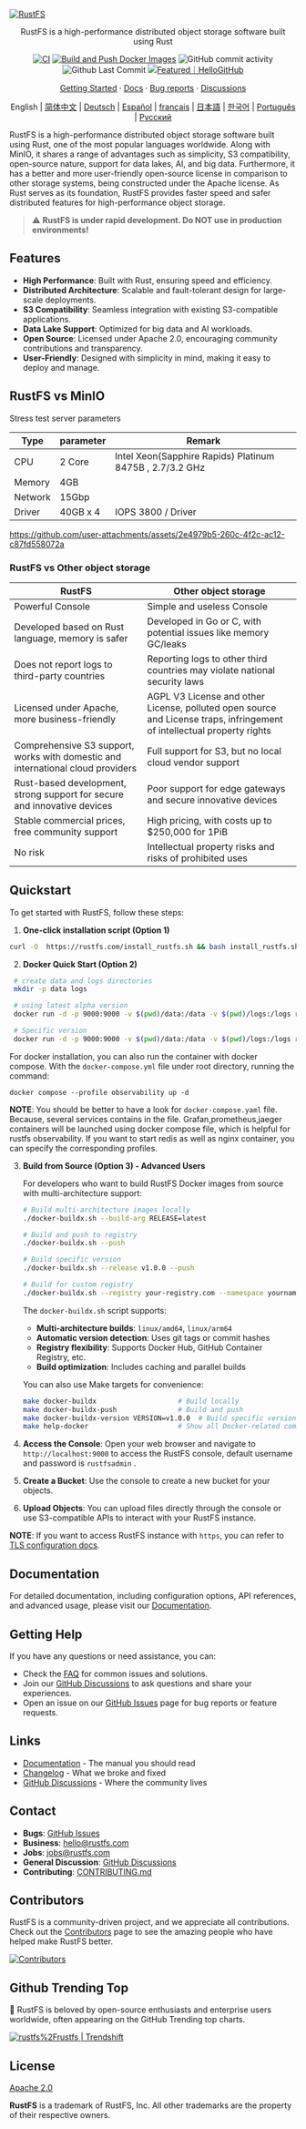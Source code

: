 [![RustFS](https://rustfs.com/images/rustfs-github.png)](https://rustfs.com)

<p align="center">RustFS is a high-performance distributed object storage software built using Rust</p>

<p align="center">
  <a href="https://github.com/rustfs/rustfs/actions/workflows/ci.yml"><img alt="CI" src="https://github.com/rustfs/rustfs/actions/workflows/ci.yml/badge.svg" /></a>
  <a href="https://github.com/rustfs/rustfs/actions/workflows/docker.yml"><img alt="Build and Push Docker Images" src="https://github.com/rustfs/rustfs/actions/workflows/docker.yml/badge.svg" /></a>
  <img alt="GitHub commit activity" src="https://img.shields.io/github/commit-activity/m/rustfs/rustfs"/>
  <img alt="Github Last Commit" src="https://img.shields.io/github/last-commit/rustfs/rustfs"/>
  <a href="https://hellogithub.com/repository/rustfs/rustfs" target="_blank"><img src="https://abroad.hellogithub.com/v1/widgets/recommend.svg?rid=b95bcb72bdc340b68f16fdf6790b7d5b&claim_uid=MsbvjYeLDKAH457&theme=small" alt="Featured｜HelloGitHub" /></a>
</p>

<p align="center">
  <a href="https://docs.rustfs.com/introduction.html">Getting Started</a>
  · <a href="https://docs.rustfs.com/">Docs</a>
  · <a href="https://github.com/rustfs/rustfs/issues">Bug reports</a>
  · <a href="https://github.com/rustfs/rustfs/discussions">Discussions</a>
</p>

<p align="center">
English | <a href="https://github.com/rustfs/rustfs/blob/main/README_ZH.md">简体中文</a> |
  <!-- Keep these links. Translations will automatically update with the README. -->
  <a href="https://readme-i18n.com/rustfs/rustfs?lang=de">Deutsch</a> |
  <a href="https://readme-i18n.com/rustfs/rustfs?lang=es">Español</a> |
  <a href="https://readme-i18n.com/rustfs/rustfs?lang=fr">français</a> |
  <a href="https://readme-i18n.com/rustfs/rustfs?lang=ja">日本語</a> |
  <a href="https://readme-i18n.com/rustfs/rustfs?lang=ko">한국어</a> |
  <a href="https://readme-i18n.com/rustfs/rustfs?lang=pt">Português</a> |
  <a href="https://readme-i18n.com/rustfs/rustfs?lang=ru">Русский</a>
</p>

RustFS is a high-performance distributed object storage software built using Rust, one of the most popular languages
worldwide. Along with MinIO, it shares a range of advantages such as simplicity, S3 compatibility, open-source nature,
support for data lakes, AI, and big data. Furthermore, it has a better and more user-friendly open-source license in
comparison to other storage systems, being constructed under the Apache license. As Rust serves as its foundation,
RustFS provides faster speed and safer distributed features for high-performance object storage.

> ⚠️ **RustFS is under rapid development. Do NOT use in production environments!**

## Features

- **High Performance**: Built with Rust, ensuring speed and efficiency.
- **Distributed Architecture**: Scalable and fault-tolerant design for large-scale deployments.
- **S3 Compatibility**: Seamless integration with existing S3-compatible applications.
- **Data Lake Support**: Optimized for big data and AI workloads.
- **Open Source**: Licensed under Apache 2.0, encouraging community contributions and transparency.
- **User-Friendly**: Designed with simplicity in mind, making it easy to deploy and manage.

## RustFS vs MinIO

Stress test server parameters

| Type    | parameter | Remark                                                   |
|---------|-----------|----------------------------------------------------------|
| CPU     | 2 Core    | Intel Xeon(Sapphire Rapids) Platinum 8475B , 2.7/3.2 GHz |   |
| Memory  | 4GB       |                                                          |
| Network | 15Gbp     |                                                          |
| Driver  | 40GB x 4  | IOPS 3800 / Driver                                       |

<https://github.com/user-attachments/assets/2e4979b5-260c-4f2c-ac12-c87fd558072a>

### RustFS vs Other object storage

| RustFS                                                                          | Other object storage                                                                                                    |
|---------------------------------------------------------------------------------|-------------------------------------------------------------------------------------------------------------------------|
| Powerful Console                                                                | Simple and useless Console                                                                                              |
| Developed based on Rust language, memory is safer                               | Developed in Go or C, with potential issues like memory GC/leaks                                                        |
| Does not report logs to third-party countries                                   | Reporting logs to other third countries may violate national security laws                                              |
| Licensed under Apache, more business-friendly                                   | AGPL V3 License and other License, polluted open source and License traps, infringement of intellectual property rights |
| Comprehensive S3 support, works with domestic and international cloud providers | Full support for S3, but no local cloud vendor support                                                                  |
| Rust-based development, strong support for secure and innovative devices        | Poor support for edge gateways and secure innovative devices                                                            |
| Stable commercial prices, free community support                                | High pricing, with costs up to $250,000 for 1PiB                                                                        |
| No risk                                                                         | Intellectual property risks and risks of prohibited uses                                                                |

## Quickstart

To get started with RustFS, follow these steps:

1. **One-click installation script (Option 1)​​**

  ```bash
  curl -O  https://rustfs.com/install_rustfs.sh && bash install_rustfs.sh
  ```

2. **Docker Quick Start (Option 2)​​**

  ```bash
   # create data and logs directories
   mkdir -p data logs

   # using latest alpha version
   docker run -d -p 9000:9000 -v $(pwd)/data:/data -v $(pwd)/logs:/logs rustfs/rustfs:alpha

   # Specific version
   docker run -d -p 9000:9000 -v $(pwd)/data:/data -v $(pwd)/logs:/logs rustfs/rustfs:1.0.0.alpha.45
   ```

For docker installation, you can also run the container with docker compose. With the `docker-compose.yml` file under
root directory, running the command:

  ```
  docker compose --profile observability up -d
  ```

**NOTE**: You should be better to have a look for `docker-compose.yaml` file. Because, several services contains in the
file. Grafan,prometheus,jaeger containers will be launched using docker compose file, which is helpful for rustfs
observability. If you want to start redis as well as nginx container, you can specify the corresponding profiles.

3. **Build from Source (Option 3) - Advanced Users**

   For developers who want to build RustFS Docker images from source with multi-architecture support:

   ```bash
   # Build multi-architecture images locally
   ./docker-buildx.sh --build-arg RELEASE=latest

   # Build and push to registry
   ./docker-buildx.sh --push

   # Build specific version
   ./docker-buildx.sh --release v1.0.0 --push

   # Build for custom registry
   ./docker-buildx.sh --registry your-registry.com --namespace yourname --push
   ```

   The `docker-buildx.sh` script supports:
    - **Multi-architecture builds**: `linux/amd64`, `linux/arm64`
    - **Automatic version detection**: Uses git tags or commit hashes
    - **Registry flexibility**: Supports Docker Hub, GitHub Container Registry, etc.
    - **Build optimization**: Includes caching and parallel builds

   You can also use Make targets for convenience:

   ```bash
   make docker-buildx                    # Build locally
   make docker-buildx-push               # Build and push
   make docker-buildx-version VERSION=v1.0.0  # Build specific version
   make help-docker                      # Show all Docker-related commands
   ```

4. **Access the Console**: Open your web browser and navigate to `http://localhost:9000` to access the RustFS console,
   default username and password is `rustfsadmin` .
5. **Create a Bucket**: Use the console to create a new bucket for your objects.
6. **Upload Objects**: You can upload files directly through the console or use S3-compatible APIs to interact with your
   RustFS instance.

**NOTE**: If you want to access RustFS instance with `https`, you can refer
to [TLS configuration docs](https://docs.rustfs.com/integration/tls-configured.html).

## Documentation

For detailed documentation, including configuration options, API references, and advanced usage, please visit
our [Documentation](https://docs.rustfs.com).

## Getting Help

If you have any questions or need assistance, you can:

- Check the [FAQ](https://github.com/rustfs/rustfs/discussions/categories/q-a) for common issues and solutions.
- Join our [GitHub Discussions](https://github.com/rustfs/rustfs/discussions) to ask questions and share your
  experiences.
- Open an issue on our [GitHub Issues](https://github.com/rustfs/rustfs/issues) page for bug reports or feature
  requests.

## Links

- [Documentation](https://docs.rustfs.com) - The manual you should read
- [Changelog](https://github.com/rustfs/rustfs/releases) - What we broke and fixed
- [GitHub Discussions](https://github.com/rustfs/rustfs/discussions) - Where the community lives

## Contact

- **Bugs**: [GitHub Issues](https://github.com/rustfs/rustfs/issues)
- **Business**: <hello@rustfs.com>
- **Jobs**: <jobs@rustfs.com>
- **General Discussion**: [GitHub Discussions](https://github.com/rustfs/rustfs/discussions)
- **Contributing**: [CONTRIBUTING.md](CONTRIBUTING.md)

## Contributors

RustFS is a community-driven project, and we appreciate all contributions. Check out
the [Contributors](https://github.com/rustfs/rustfs/graphs/contributors) page to see the amazing people who have helped
make RustFS better.

<a href="https://github.com/rustfs/rustfs/graphs/contributors">
  <img src="https://opencollective.com/rustfs/contributors.svg?width=890&limit=500&button=false" alt="Contributors"/>
</a>

## Github Trending Top

🚀 RustFS is beloved by open-source enthusiasts and enterprise users worldwide, often appearing on the GitHub Trending
top charts.

<a href="https://trendshift.io/repositories/14181" target="_blank"><img src="https://raw.githubusercontent.com/rustfs/rustfs/refs/heads/main/docs/rustfs-trending.jpg" alt="rustfs%2Frustfs | Trendshift" /></a>

## License

[Apache 2.0](https://opensource.org/licenses/Apache-2.0)

**RustFS** is a trademark of RustFS, Inc. All other trademarks are the property of their respective owners.

